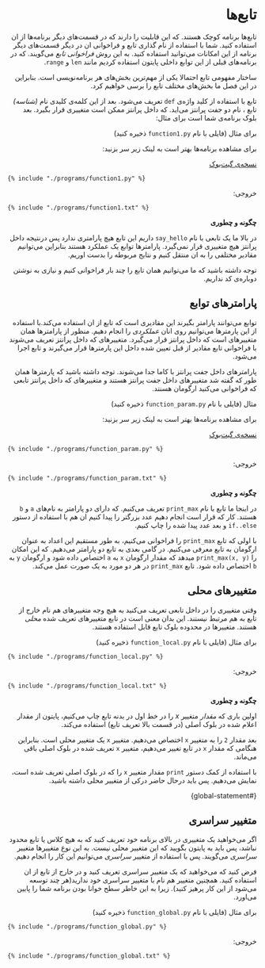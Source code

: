 <div dir=rtl>

# تابع‌ها

تابع‌ها برنامه‌ کوچک هستند. که این قابلیت را دارند که در قسمت‌های دیگر برنامه‌ها از ان استفاده کنید. شما با استفاده از نام گذاری تابع و فراخوانی ان در دیگر قسمت‌های دیگر برنامه از این امکانات می‌توانید استفاده کنید. به این روش *فراخوانی تابع* می‌گویند. که در برنامه‌های قبلی از این توابع داخلی پایتون استفاده کردیم مانند `len` و `range`.


ساختار مفهومی تابع احتمالا یکی از مهم‌ترین بخش‌های هر برنامه‌نویسی است. بنابراین در این فصل ما بخش‌های مختلف تابع را برسی خواهیم کرد.

تابع با استفاده از کلید واژه‌ی `def` تعریف می‌شود. بعد از این کلمه‌ی کلیدی نام *(شناسه)* تابع ، نام دو جفت پرانتز می‌اید. که داخل پرانتز ممکن است متغییری قرار بگیرد. بعد بلوک برنامه‌ی شما است برای مثال:

برای مثال (فایلی با نام  `function1.py` ذخیره کنید)



برای مشاهده برنامه‌ها بهتر است به  لینک زیر سر بزنید:

 [نسخه‌ی گیت‌بوک](https://elyas.gitbooks.io/a-byte-of-python-parsi/content/control_flow.html)



<div dir=ltr>


<pre><code class="lang-python">{% include "./programs/function1.py" %}</code></pre>

<div dir=rtl>

خروجی:

<div dir=ltr>

<pre><code>{% include "./programs/function1.txt" %}</code></pre>

<div dir=rtl>



<div dir=rtl>

**چگونه و چطوری**

در بالا ما یک تابعی با نام `say_hello` داریم این تابع هیچ پارامتری ندارد پس درنتیجه داخل پرانتز هیچ متغییری قرار نمی‌گیرد. پارامتر‌ها توابع یک عملکرد هستند بنابراین می‌توانیم مقادیر مختلفی را به ان منتقل کنیم و نتایج مربوطه را بدست اوریم.

توجه داشته باشید که ما می‌توانیم همان تابع را چند بار فراخوانی کنیم و نیازی به نوشتن دوباره‌ی کد نداریم.

## پارامترهای توابع

توابع می‌توانند پارامتر بگیرند این مقادیری است که تابع از ان استفاده می‌کند.با استفاده از این پارمترها می‌توانیم روی انان *عملکردی* را انجام دهیم. منظور از پارامترها همان متغییرهای است که داخل پرانتز قرار می‌گیرد. متغییرهای که داخل پرانتز تعریف می‌شوند با فراخوانی تابع مقادیر از قبل تعیین شده داخل این پارمترها قرار می‌گیرند و تابع اجرا می‌شود.

پارامترهای داخل جفت پرانتز با کاما جدا می‌شوند. توجه داشته باشید که پارمترها همان طور که گفته شد متغییرهای داخل جفت پرانتز هستند و متغییرهای که داخل پرانتز تابعی که فراخوانی می‌کنید ارگومان هسنتد.

مثال (فایلی با نام  `function_param.py` ذخیره کنید)



برای مشاهده برنامه‌ها بهتر است به  لینک زیر سر بزنید:

 [نسخه‌ی گیت‌بوک](https://elyas.gitbooks.io/a-byte-of-python-parsi/content/control_flow.html)



<div dir=ltr>

<pre><code class="lang-python">{% include "./programs/function_param.py" %}</code></pre>

<div dir=rtl>


خروجی:

<div dir=ltr>

<pre><code>{% include "./programs/function_param.txt" %}</code></pre>


<div dir=rtl>




<div dir=rtl>

**چگونه و چطوری**

در اینجا ما تابع با نام `print_max` تعریف می‌کنیم. که دارای دو پارامتر به نام‌های `a` و `b` هستند. کار که قرار است انجام دهیم عدد بزرگتر را پیدا کنیم ان هم با استفاده از دستور `if..else` و بعد عدد پیدا شده را چاپ کنیم.

با اولی که تابع `print_max` را فراخوانی می‌کنیم، به طور مستقیم این اعداد به عنوان ارگومان به تابع معرفی می‌کنیم.
در گامی بعدی به تابع دو پارامتر می‌دهیم. که این امکان را `(print_max(x, y` میدهد که مقدار ارگومان `x` به `a` اختصاص داده شود و ارگومان `y` به `b` اختصاص داده شود. تابع `print_max` در هر دو مورد به یک صورت عمل می‌کند.

## متغییرهای محلی

وقتی متغییری را در داخل تابعی تعریف می‌کنید به هیچ وجه متغییرهای هم نام خارج از تابع به هم مرتبط نیستند. این بدان معنی است در تابع متغییرهای تعریف شده *محلی* هستند. متغییرها در محدوده بلوک تابع قابل استفاده هستند.


برای مثال (فایلی با نام `function_local.py` ذخیره کنید)

<div dir=ltr>

<pre><code class="lang-python">{% include "./programs/function_local.py" %}</code></pre>

<div dir=rtl>

خروجی:

<div dir=ltr>

<pre><code>{% include "./programs/function_local.txt" %}</code></pre>

<div dir=rtl>
 
 
 
 <div dir=rtl>

**چگونه و چطوری**

اولین باری که *مقدار* متغییر *x* را در خط اول در بدنه تابع چاپ می‌کنیم، پایتون از مقدار اعلام شده در بلوک اصلی (در قسمت بالا تعریف تابع) استفاده می‌کند.

بعد مقدار `2` را به متغییر  `x` اختصاص می‌دهیم. متغییر `x` یک متغییر محلی است. بنابراین هنگامی که مقدار `x` در تابع تغییر می‌دهیم، متغییر `x` تعریف شده در بلوک اصلی باقی می‌ماند.

با استفاده از کمک دستور `print` مقدار متغییر `x` را که در بلوک اصلی تعریف شده است، نمایش می‌دهیم. پس باید درحال حاضر درکی از متغییر محلی داشته باشید.


 {#global-statement}
## متغییر سراسری


اگر می‌خواهید یک متغییری در بالای برنامه خود تعریف کنید که به هیچ کلاس یا تابع محدود نباشد، پس باید به پایتون بگویید که این متغییر محلی نیست. به این نوع متغییرها متغییر *سراسری* می‌گویند. پس با استفاده از متغییر *سراسری* می‌توانیم این کار را انجام دهیم.

فرض کنید که می‌خواهید که یک متغییر سراسری تعریف کنید و در خارج از تابع از ان استفاده کنید. همچنین متغییر هم نام با متغییر سراسری خود ندارید(هر چند توسعه می‌شود از این کار پرهیز کنید). زیرا به این خاطر سطح خوانا بودن برنامه شما را پایین می‌اورد.


برای مثال (فایلی با نام  `function_global.py` ذخیره کنید)


<div dir=ltr>

<pre><code class="lang-python">{% include "./programs/function_global.py" %}</code></pre>

<div dir=rtl>

خروجی:

<div dir=ltr>

<pre><code>{% include "./programs/function_global.txt" %}</code></pre>

<div dir=rtl>
